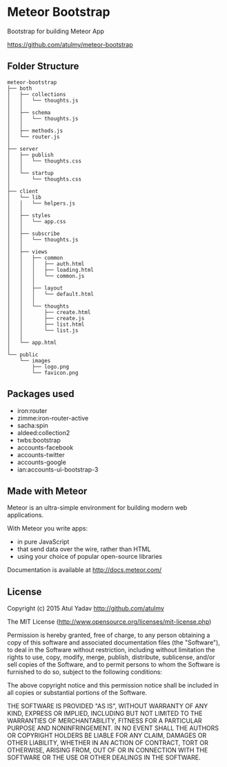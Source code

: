 # Meteor Bootstrap
Bootstrap for building Meteor App

https://github.com/atulmy/meteor-bootstrap

## Folder Structure

	meteor-bootstrap
	├── both
	│   ├── collections
	│   │   └── thoughts.js
	│   │
	│   ├── schema
	│   │   └── thoughts.js
	│   │
	│   ├── methods.js
	│   └── router.js
	│
	├── server
	│   ├── publish
	│   │   └── thoughts.css
	│   │
	│   └── startup
	│       └── thoughts.css
	│
	├── client
	│   └── lib
	│   │   └── helpers.js
	│   │
	│   ├── styles
	│   │   └── app.css
	│   │
	│   ├── subscribe
	│   │   └── thoughts.js
	│   │
	│   ├── views
	│   │   ├── common
	│   │   │   ├── auth.html
	│   │   │   ├── loading.html
	│   │   │   └── common.js
	│   │	│
	│   │   ├── layout
	│   │   │   └── default.html
	│   │   │
	│   │   └── thoughts
	│   │       ├── create.html
	│   │       ├── create.js
	│   │       ├── list.html
	│   │       └── list.js
	│   │
	│   └── app.html
	│
	└── public
	    └── images
			├── logo.png
	        └── favicon.png

## Packages used

* iron:router
* zimme:iron-router-active
* sacha:spin
* aldeed:collection2
* twbs:bootstrap
* accounts-facebook
* accounts-twitter
* accounts-google
* ian:accounts-ui-bootstrap-3

## Made with Meteor

Meteor is an ultra-simple environment for building modern web
applications.

With Meteor you write apps:

* in pure JavaScript
* that send data over the wire, rather than HTML
* using your choice of popular open-source libraries

Documentation is available at http://docs.meteor.com/


## License

Copyright (c) 2015 Atul Yadav http://github.com/atulmy

The MIT License (http://www.opensource.org/licenses/mit-license.php)

Permission is hereby granted, free of charge, to any person obtaining a copy of this software and associated documentation files (the "Software"), to deal in the Software without restriction, including without limitation the rights to use, copy, modify, merge, publish, distribute, sublicense, and/or sell copies of the Software, and to permit persons to whom the Software is furnished to do so, subject to the following conditions:

The above copyright notice and this permission notice shall be included in all copies or substantial portions of the Software.

THE SOFTWARE IS PROVIDED "AS IS", WITHOUT WARRANTY OF ANY KIND, EXPRESS OR IMPLIED, INCLUDING BUT NOT LIMITED TO THE WARRANTIES OF MERCHANTABILITY, FITNESS FOR A PARTICULAR PURPOSE AND NONINFRINGEMENT. IN NO EVENT SHALL THE AUTHORS OR COPYRIGHT HOLDERS BE LIABLE FOR ANY CLAIM, DAMAGES OR OTHER LIABILITY, WHETHER IN AN ACTION OF CONTRACT, TORT OR OTHERWISE, ARISING FROM, OUT OF OR IN CONNECTION WITH THE SOFTWARE OR THE USE OR OTHER DEALINGS IN THE SOFTWARE.
